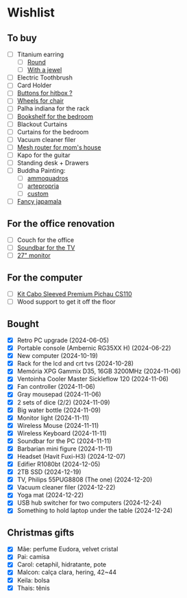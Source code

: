 # Wishlist

## To buy
* [ ] Titanium earring
  * [ ] [Round](https://piercingmania.com.br/outros-produtos/7945-brinco-argola-slim-100-em-titanio-16out23.html)
  * [ ] [With a jewel](https://titaniopiercing.com.br/produtos/par-de-brincos-titanio-zirconia/)
* [ ] Electric Toothbrush
* [ ] Card Holder
* [ ] [Buttons for hitbox ?](https://pt.aliexpress.com/item/1005007240498991.html?gatewayAdapt=glo2bra)
* [ ] [Wheels for chair](https://www.pichau.com.br/conjunto-de-rodinhas-pichau-soft-75mm-pg-rds-bk01)
* [ ] Palha indiana for the rack
* [ ] [Bookshelf for the bedroom](https://www.madeiramadeira.com.br/estante-para-livros-baixa-7-prateleiras-137-5cmx136cm-london-yescasa-791764.html?id=791764&buildId=Rrq51uTbc5_wvbw4JOCTJ)
* [ ] Blackout Curtains
* [ ] Curtains for the bedroom
* [ ] Vacuum cleaner filer
* [ ] [Mesh router for mom's house](https://www.amazon.com.br/Roteador-TP-Link-Deco-S7-Dual-Band/dp/B0D4ZM36PG/ref=pd_ci_mcx_pspc_dp_2_t_1?pd_rd_w=Wisgj&content-id=amzn1.sym.55222bec-30d3-4cc4-9843-d97efc3c1d20&pf_rd_p=55222bec-30d3-4cc4-9843-d97efc3c1d20&pf_rd_r=9RFY39A7AGFRJQMY08GH&pd_rd_wg=MhX99&pd_rd_r=5a18d0df-95a2-44a9-b255-61564dcdbca8&pd_rd_i=B0D4ZM36PG)
* [ ] Kapo for the guitar
* [ ] Standing desk + Drawers
* [ ] Buddha Painting: 
  * [ ] [ammoquadros](https://www.ammoquadros.com.br/quadro-buddha-panoramico-por-joel-santos-p3795) 
  * [ ] [artepropria](https://www.artepropria.com.br/produtos/Quadro-Decorativo-1-Tela-Zen-Buda-X-3302/)
  * [ ] [custom](https://www.decoraonline.com.br/quadro-decorativo-personalizado-horizontal)
* [ ] [Fancy japamala](https://www.lojapoderdaluz.com.br/japamala-pedra-lava-vulcanica-com-rudraksha-108-contas-8-mm--p)

## For the office renovation
* [ ] Couch for the office
* [ ] [Soundbar for the TV](https://www.mercadolivre.com.br/caixa-de-som-soundbar-20-tomate-bluetooth-110w-mts-2033-cor-preto-110v220v/p/MLB23556117#wid%3DMLB3721988765%26sid%3Dsearch%26searchVariation%3DMLB23556117%26position%3D7%26search_layout%3Dgrid%26type%3Dproduct%26tracking_id%3De1bb9d75-47cc-4d34-867a-43725911af00)
* [ ] [27" monitor](https://www.amazon.com.br/Monitor-Gamer-Blade-FreeSync-Display/dp/B0CY7DRTW7)

## For the computer
* [ ] [Kit Cabo Sleeved Premium Pichau CS110](https://www.pichau.com.br/kit-cabo-sleeved-premium-pichau-cs110-1x-24p-1x-4-4p-2x-6-2p-300mm-preto-pch-cs110-blk)
* [ ] Wood support to get it off the floor

## Bought
* [x] Retro PC upgrade                         (2024-06-05)
* [x] Portable console (Ambernic RG35XX H)     (2024-06-22)
* [x] New computer                             (2024-10-19)
* [x] Rack for the lcd and crt tvs             (2024-10-28)
* [x] Memória XPG Gammix D35, 16GB 3200MHz     (2024-11-06)
* [x] Ventoinha Cooler Master Sickleflow 120   (2024-11-06)
* [x] Fan controller                           (2024-11-06)
* [x] Gray mousepad                            (2024-11-06)
* [x] 2 sets of dice (2/2)                     (2024-11-09)
* [x] Big water bottle                         (2024-11-09)
* [x] Monitor light                            (2024-11-11)
* [x] Wireless Mouse                           (2024-11-11)
* [x] Wireless Keyboard                        (2024-11-11)
* [x] Soundbar for the PC                      (2024-11-11)
* [x] Barbarian mini figure                    (2024-11-11)
* [x] Headset (Havit Fuxi-H3)                  (2024-12-07)
* [x] Edifier R1080bt                          (2024-12-05)
* [x] 2TB SSD                                  (2024-12-19)
* [x] TV, Philips 55PUG8808 (The one)          (2024-12-20)
* [x] Vacuum cleaner filer                     (2024-12-22)
* [x] Yoga mat                                 (2024-12-22)
* [x] USB hub switcher for two computers       (2024-12-24)
* [x] Something to hold laptop under the table (2024-12-24)

## Christmas gifts
* [x] Mãe: perfume Eudora, velvet cristal
* [x] Pai: camisa
* [x] Carol: cetaphil, hidratante, pote
* [x] Malcon: calça clara, hering, 42~44
* [x] Keila: bolsa
* [x] Thais: tênis